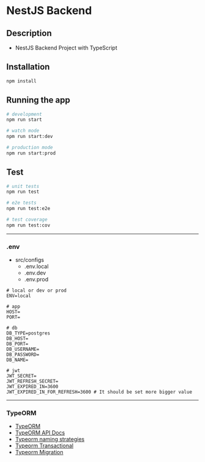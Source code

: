 # NestJS Backend

## Description

- NestJS Backend Project with TypeScript

## Installation

```bash
npm install
```

## Running the app

```bash
# development
npm run start

# watch mode
npm run start:dev

# production mode
npm run start:prod
```

## Test

```bash
# unit tests
npm run test

# e2e tests
npm run test:e2e

# test coverage
npm run test:cov
```

---

### .env

- src/configs
  - .env.local
  - .env.dev
  - .env.prod

```plain
# local or dev or prod
ENV=local

# app
HOST=
PORT=

# db
DB_TYPE=postgres
DB_HOST=
DB_PORT=
DB_USERNAME=
DB_PASSWORD=
DB_NAME=

# jwt
JWT_SECRET=
JWT_REFRESH_SECRET=
JWT_EXPIRED_IN=3600
JWT_EXPIRED_IN_FOR_REFRESH=3600 # It should be set more bigger value
```

---

### TypeORM

- [TypeORM](https://typeorm.io/)
- [TypeORM API Docs](https://orkhan.gitbook.io/typeorm/docs/repository-api)
- [Typeorm naming strategies](https://www.npmjs.com/package/typeorm-naming-strategies)
- [Typeorm Transactional](https://www.npmjs.com/package/typeorm-transactional)
- [Typeorm Migration](https://whyhard.tistory.com/59)
